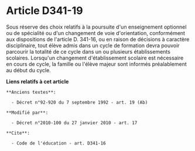 # Article D341-19

Sous réserve des choix relatifs à la poursuite d'un enseignement optionnel ou de spécialité ou d'un changement de voie
d'orientation, conformément aux dispositions de l'article D. 341-16, ou en raison de décisions à caractère disciplinaire,
tout élève admis dans un cycle de formation devra pouvoir parcourir la totalité de ce cycle dans un ou plusieurs
établissements scolaires. Lorsqu'un changement d'établissement scolaire est nécessaire en cours de cycle, la famille ou
l'élève majeur sont informés préalablement au début du cycle.

**Liens relatifs à cet article**

	**Anciens textes**:

	  - Décret n°92-920 du 7 septembre 1992 - art. 19 (Ab)

	**Modifié par**:

	  - Décret n°2010-100 du 27 janvier 2010 - art. 17

	**Cite**:

	  - Code de l'éducation - art. D341-16
